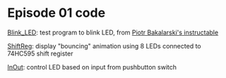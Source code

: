 # Episode 01 code

[Blink\_LED](Blink_LED): test program to blink LED, from [Piotr Bakalarski's instructable](https://www.instructables.com/id/Introduction-to-8051-Programming-With-AT89C2051-gu/)

[ShiftReg](ShiftReg): display "bouncing" animation using 8 LEDs connected to 74HC595 shift register

[InOut](InOut): control LED based on input from pushbutton switch
